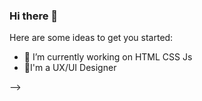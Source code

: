 ### Hi there 👋

Here are some ideas to get you started:

- 🔭 I’m currently working on HTML CSS Js
- 🔭I'm a UX/UI Designer

-->

